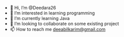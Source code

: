 - 👋 Hi, I’m @Deedara26
- 👀 I’m interested in learning programming
- 🌱 I’m currently learning Java
- 💞️ I’m looking to collaborate on some existing project
- 📫 How to reach me deeabilkarim@gmail.com

<!---
Deedara26/Deedara26 is a ✨ special ✨ repository because its `README.md` (this file) appears on your GitHub profile.
You can click the Preview link to take a look at your changes.
--->

